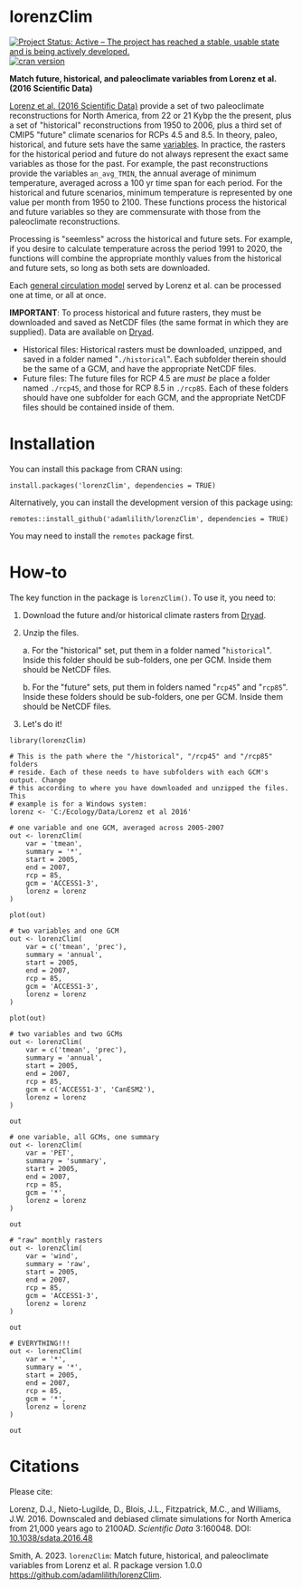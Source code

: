 # lorenzClim
<!-- badges: start -->

[![Project Status: Active – The project has reached a stable, usable state and is being actively developed.](https://www.repostatus.org/badges/latest/active.svg)](https://www.repostatus.org/#active)
[![cran version](https://www.r-pkg.org/badges/version/lorenzClim)](https://cran.r-project.org/package=lorenzClim)

<!-- badges: end -->

<strong>Match future, historical, and paleoclimate variables from Lorenz et al. (2016 Scientific Data)</strong>

<a href="https://dx.doi.org/10.1038/sdata.2016.48">Lorenz et al. (2016 Scientific Data)</a> provide a set of two paleoclimate reconstructions for North America, from 22 or 21 Kybp the the present, plus a set of "historical" reconstructions from 1950 to 2006, plus a third set of CMIP5 "future" climate scenarios for RCPs 4.5 and 8.5. In theory, paleo, historical, and future sets have the same <a href="https://www.nature.com/articles/sdata201648/tables/4">variables</a>. In practice, the rasters for the historical period and future do not always represent the exact same variables as those for the past. For example, the past reconstructions provide the variables `an_avg_TMIN`, the annual average of minimum temperature, averaged across a 100 yr time span for each period. For the historical and future scenarios, minimum temperature is represented by one value per month from 1950 to 2100. These functions process the historical and future variables so they are commensurate with those from the paleoclimate reconstructions.

Processing is "seemless" across the historical and future sets. For example, if you desire to calculate temperature across the period 1991 to 2020, the functions will combine the appropriate monthly values from the historical and future sets, so long as both sets are downloaded.

Each <a href="https://www.nature.com/articles/sdata201648/tables/3">general circulation model</a> served by Lorenz et al. can be processed one at time, or all at once.

**IMPORTANT**: To process historical and future rasters, they must be downloaded and saved as NetCDF files (the same format in which they are supplied). Data are available on <a href="https://datadryad.org//resource/doi:10.5061/dryad.1597g">Dryad</a>.
* Historical files: Historical rasters must be downloaded, unzipped, and saved in a folder named "`./historical`". Each subfolder therein should be the same of a GCM, and have the appropriate NetCDF files.
* Future files: The future files for RCP 4.5 are *must be* place a folder named `./rcp45`, and those for RCP 8.5 in `./rcp85`. Each of these folders should have one subfolder for each GCM, and the appropriate NetCDF files should be contained inside of them.

# Installation #
You can install this package from CRAN using:

`install.packages('lorenzClim', dependencies = TRUE)`

Alternatively, you can install the development version of this package using:

`remotes::install_github('adamlilith/lorenzClim', dependencies = TRUE)`  

You may need to install the `remotes` package first.

# How-to #

The key function in the package is `lorenzClim()`. To use it, you need to:

1. Download the future and/or historical climate rasters from <a href="https://datadryad.org//resource/doi:10.5061/dryad.1597g">Dryad</a>.

2. Unzip the files.

     a. For the "historical" set, put them in a folder named "`historical`". Inside this folder should be sub-folders, one per GCM. Inside them should be NetCDF files.
     
	 b. For the "future" sets, put them in folders named "`rcp45`" and "`rcp85`". Inside these folders should be sub-folders, one per GCM. Inside them should be NetCDF files.
	 
3. Let's do it!

```
library(lorenzClim)

# This is the path where the "/historical", "/rcp45" and "/rcp85" folders
# reside. Each of these needs to have subfolders with each GCM's output. Change
# this according to where you have downloaded and unzipped the files. This
# example is for a Windows system:
lorenz <- 'C:/Ecology/Data/Lorenz et al 2016'

# one variable and one GCM, averaged across 2005-2007
out <- lorenzClim(
    var = 'tmean',
    summary = '*',
    start = 2005,
    end = 2007,
    rcp = 85,
    gcm = 'ACCESS1-3',
    lorenz = lorenz
)

plot(out)

# two variables and one GCM
out <- lorenzClim(
    var = c('tmean', 'prec'),
    summary = 'annual',
    start = 2005,
    end = 2007,
    rcp = 85,
    gcm = 'ACCESS1-3',
    lorenz = lorenz
)

plot(out)

# two variables and two GCMs
out <- lorenzClim(
    var = c('tmean', 'prec'),
    summary = 'annual',
    start = 2005,
    end = 2007,
    rcp = 85,
    gcm = c('ACCESS1-3', 'CanESM2'),
    lorenz = lorenz
)

out

# one variable, all GCMs, one summary
out <- lorenzClim(
    var = 'PET',
    summary = 'summary',
    start = 2005,
    end = 2007,
    rcp = 85,
    gcm = '*',
    lorenz = lorenz
)

out

# "raw" monthly rasters
out <- lorenzClim(
    var = 'wind',
    summary = 'raw',
    start = 2005,
    end = 2007,
    rcp = 85,
    gcm = 'ACCESS1-3',
    lorenz = lorenz
)

out

# EVERYTHING!!!
out <- lorenzClim(
    var = '*',
    summary = '*',
    start = 2005,
    end = 2007,
    rcp = 85,
    gcm = '*',
    lorenz = lorenz
)

out
```

# Citations #

Please cite:

Lorenz, D.J., Nieto-Lugilde, D., Blois, J.L., Fitzpatrick, M.C., and Williams, J.W.  2016.  Downscaled and debiased climate simulations for North America from 21,000 years ago to 2100AD.  *Scientific Data* 3:160048. DOI: <a href="https://dx.doi.org/10.1038/sdata.2016.48">10.1038/sdata.2016.48</a>

Smith, A. 2023. `lorenzClim`: Match future, historical, and paleoclimate variables from Lorenz et al. R package version 1.0.0 <https://github.com/adamlilith/lorenzClim>.
 
